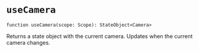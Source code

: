 # `useCamera`

```luau
function useCamera(scope: Scope): StateObject<Camera>
```

Returns a state object with the current camera. Updates when the current camera
changes.

